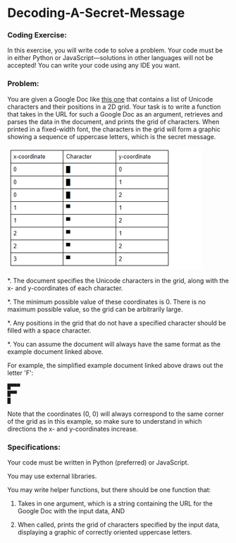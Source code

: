 # Decoding-A-Secret-Message

### Coding Exercise:
In this exercise, you will write code to solve a problem. Your code must be in either Python or JavaScript—solutions in other languages will not be accepted! You can write your code using any IDE you want.

### Problem:
You are given a Google Doc like [this one](https://docs.google.com/document/d/e/2PACX-1vRMx5YQlZNa3ra8dYYxmv-QIQ3YJe8tbI3kqcuC7lQiZm-CSEznKfN_HYNSpoXcZIV3Y_O3YoUB1ecq/pub) that contains a list of Unicode characters and their positions in a 2D grid. Your task is to write a function that takes in the URL for such a Google Doc as an argument, retrieves and parses the data in the document, and prints the grid of characters. When printed in a fixed-width font, the characters in the grid will form a graphic showing a sequence of uppercase letters, which is the secret message.

![Google Doc content format](google-doc-format.jpeg)

*. The document specifies the Unicode characters in the grid, along with the x- and y-coordinates of each character.

*. The minimum possible value of these coordinates is 0. There is no maximum possible value, so the grid can be arbitrarily large.

*. Any positions in the grid that do not have a specified character should be filled with a space character.

*. You can assume the document will always have the same format as the example document linked above.

For example, the simplified example document linked above draws out the letter 'F':

```
█▀▀▀
█▀▀
█
```

Note that the coordinates (0, 0) will always correspond to the same corner of the grid as in this example, so make sure to understand in which directions the x- and y-coordinates increase.

### Specifications:
Your code must be written in Python (preferred) or JavaScript.

You may use external libraries.

You may write helper functions, but there should be one function that:

1. Takes in one argument, which is a string containing the URL for the Google Doc with the input data, AND

2. When called, prints the grid of characters specified by the input data, displaying a graphic of correctly oriented uppercase letters.